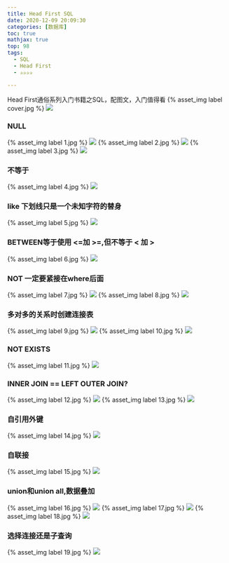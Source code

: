 ```yaml
---
title: Head First SQL
date: 2020-12-09 20:09:30
categories: [数据库]
toc: true
mathjax: true
top: 98
tags:
  - SQL
  - Head First
  - ✰✰✰✰

---
```

Head First通俗系列入门书籍之SQL，配图文，入门值得看
{% asset_img label cover.jpg %}
![](深入浅出-SQL/cover.jpg)
<!-- more -->



### NULL

{% asset_img label 1.jpg %}
![](深入浅出-SQL/1.jpg)
{% asset_img label 2.jpg %}
![](深入浅出-SQL/2.jpg)
{% asset_img label 3.jpg %}
![](深入浅出-SQL/3.jpg)
### 不等于
{% asset_img label 4.jpg %}
![](深入浅出-SQL/4.jpg)
### like 下划线只是一个未知字符的替身
{% asset_img label 5.jpg %}
![](深入浅出-SQL/5.jpg)
### BETWEEN等于使用 <=加 >=,但不等于 < 加 >
{% asset_img label 6.jpg %}
![](深入浅出-SQL/6.jpg)
### NOT 一定要紧接在where后面
{% asset_img label 7.jpg %}
![](深入浅出-SQL/7.jpg)
{% asset_img label 8.jpg %}
![](深入浅出-SQL/8.jpg)
### 多对多的关系时创建连接表
{% asset_img label 9.jpg %}
![](深入浅出-SQL/9.jpg)
{% asset_img label 10.jpg %}
![](深入浅出-SQL/10.jpg)
### NOT EXISTS
{% asset_img label 11.jpg %}
![](深入浅出-SQL/11.jpg)
### INNER JOIN == LEFT OUTER JOIN?
{% asset_img label 12.jpg %}
![](深入浅出-SQL/12.jpg)
{% asset_img label 13.jpg %}
![](深入浅出-SQL/13.jpg)
### 自引用外键
{% asset_img label 14.jpg %}
![](深入浅出-SQL/14.jpg)
### 自联接
{% asset_img label 15.jpg %}
![](深入浅出-SQL/15.jpg)
### union和union all,数据叠加
{% asset_img label 16.jpg %}
![](深入浅出-SQL/16.jpg)
{% asset_img label 17.jpg %}
![](深入浅出-SQL/17.jpg)
{% asset_img label 18.jpg %}
![](深入浅出-SQL/18.jpg)
### 选择连接还是子查询
{% asset_img label 19.jpg %}
![](深入浅出-SQL/19.jpg)